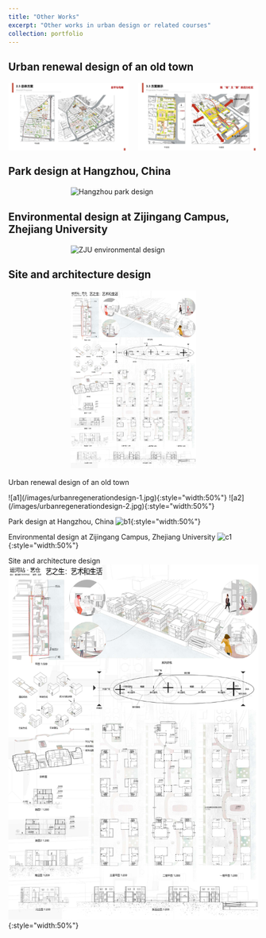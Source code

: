```yaml
---
title: "Other Works"
excerpt: "Other works in urban design or related courses"
collection: portfolio
---
```


## Urban renewal design of an old town

<div style="display: flex; gap: 20px; margin: 20px 0;">
  <img src="/images/urbanregenerationdesign-1.jpg" alt="Urban renewal design 1" style="width: 48%;">
  <img src="/images/urbanregenerationdesign-2.jpg" alt="Urban renewal design 2" style="width: 48%;">
</div>

## Park design at Hangzhou, China

<img src="/images/parkdesign.jpg" alt="Hangzhou park design" style="width: 50%; display: block; margin: 20px auto;">

## Environmental design at Zijingang Campus, Zhejiang University

<img src="/images/environmentaldesign-2.jpg" alt="ZJU environmental design" style="width: 50%; display: block; margin: 20px auto;">

## Site and architecture design

<img src="/images/archsitedesign.jpg" alt="Architecture site design" style="width: 50%; display: block; margin: 20px auto;">


Urban renewal design of an old town
<div style="display: flex; gap: 20px;">
  ![a1](/images/urbanregenerationdesign-1.jpg){:style="width:50%"}
  ![a2](/images/urbanregenerationdesign-2.jpg){:style="width:50%"}
</div>
  
Park design at Hangzhou, China
![b1](/images/parkdesign.jpg){:style="width:50%"}
  
Environmental design at Zijingang Campus, Zhejiang University
![c1](/images/environmentaldesign-2.jpg){:style="width:50%"}
  
Site and architecture design
![d1](/images/archsitedesign.jpg){:style="width:50%"}
